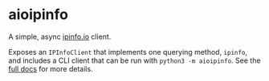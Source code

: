 # aioipinfo

A simple, async [ipinfo.io](https://ipinfo.io) client.

Exposes an `IPInfoClient` that implements one querying method, `ipinfo`, and includes a CLI client that can be run with `python3 -m aioipinfo`. See the [full docs](https://gormo.com/aioipinfo/) for more details.

